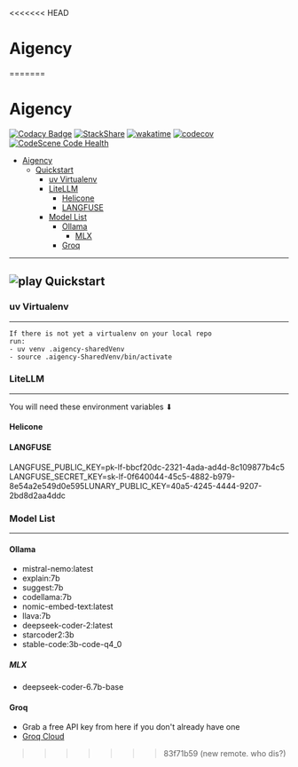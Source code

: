 <<<<<<< HEAD
# Aigency
=======
# Aigency

[![Codacy Badge](https://api.codacy.com/project/badge/Grade/034ddb8f58c24a56a366077365a7ba18)](https://app.codacy.com/gh/AReid987/aigency0?utm_source=github.com&utm_medium=referral&utm_content=AReid987/aigency0&utm_campaign=Badge_Grade)
[![StackShare](http://img.shields.io/badge/tech-stack-0690fa.svg?style=flat)](https://stackshare.io/aigency/aigency) [![wakatime](https://wakatime.com/badge/github/AReid987/aigency0.svg)](https://wakatime.com/badge/github/AReid987/aigency0) [![codecov](https://codecov.io/gh/AReid987/aigency0/graph/badge.svg?token=ZT6JT37GV5)](https://codecov.io/gh/AReid987/aigency0) [![CodeScene Code Health](https://codescene.io/projects/58252/status-badges/code-health)](https://codescene.io/projects/58252)

<i class="fa-robot"></i>

- [Aigency](#aigency)
  - [Quickstart](#-quickstart)
    - [uv Virtualenv](#uv-virtualenv)
    - [LiteLLM](#litellm)
      - [Helicone](#helicone)
      - [LANGFUSE](#langfuse)
    - [Model List](#model-list)
      - [Ollama](#ollama)
        - [MLX](#mlx)
      - [Groq](#groq)

---

## ![play](https://img.icons8.com/ios-filled/50/000000/play--v1.png) Quickstart

### uv Virtualenv

---

    If there is not yet a virtualenv on your local repo
    run:
    - uv venv .aigency-sharedVenv
    - source .aigency-SharedVenv/bin/activate

### LiteLLM

---
  You will need these environment variables ⬇︎

#### Helicone

#### LANGFUSE

  LANGFUSE_PUBLIC_KEY=pk-lf-bbcf20dc-2321-4ada-ad4d-8c109877b4c5
  LANGFUSE_SECRET_KEY=sk-lf-0f640044-45c5-4882-b979-8e54a2e549d0e595LUNARY_PUBLIC_KEY=40a5-4245-4444-9207-2bd8d2aa4ddc

### Model List

---

#### Ollama

- mistral-nemo:latest
- explain:7b
- suggest:7b
- codellama:7b
- nomic-embed-text:latest
- llava:7b
- deepseek-coder-2:latest
- starcoder2:3b
- stable-code:3b-code-q4_0

##### MLX

- deepseek-coder-6.7b-base

#### Groq

- Grab a free API key from here if you don't already have one
- [Groq Cloud](https://console.groq.com/keys)
>>>>>>> 83f71b59 (new remote. who dis?)
